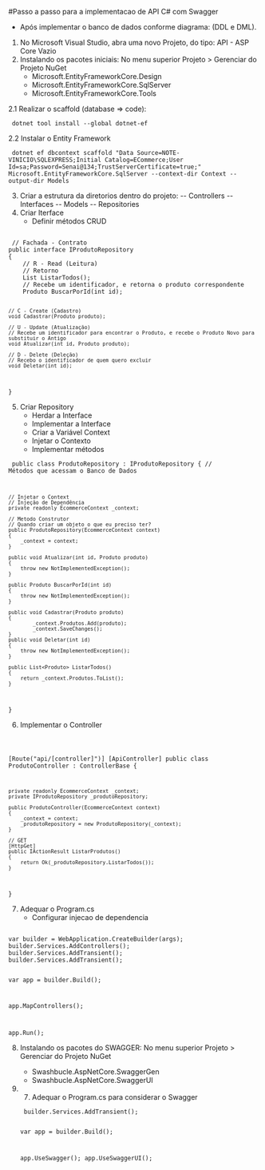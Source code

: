 #Passo a passo para a implementacao de API C# com Swagger
- Após implementar o banco de dados conforme diagrama: (DDL e DML).

1. No Microsoft Visual Studio, abra uma novo Projeto, do tipo: API - ASP Core Vazio
2. Instalando os pacotes iniciais:  No menu superior Projeto > Gerenciar do Projeto NuGet
     - Microsoft.EntityFrameworkCore.Design
     - Microsoft.EntityFrameworkCore.SqlServer
     - Microsoft.EntityFrameworkCore.Tools
  
2.1 Realizar o scaffold (database => code):

     dotnet tool install --global dotnet-ef

2.2 Instalar o Entity Framework

     dotnet ef dbcontext scaffold "Data Source=NOTE-VINICIO\SQLEXPRESS;Initial Catalog=ECommerce;User Id=sa;Password=Senai@134;TrustServerCertificate=true;" Microsoft.EntityFrameworkCore.SqlServer --context-dir Context --output-dir Models

3. Criar a estrutura da diretorios dentro do projeto:
     -- Controllers
     -- Interfaces
     -- Models
     -- Repositories
4. Criar Iterface
   - Definir métodos CRUD
     
 <code>
 // Fachada - Contrato
public interface IProdutoRepository
{
    // R - Read (Leitura)
    // Retorno
    List<Produto> ListarTodos();
    // Recebe um identificador, e retorna o produto correspondente
    Produto BuscarPorId(int id);

    // C - Create (Cadastro)
    void Cadastrar(Produto produto);

    // U - Update (Atualização)
    // Recebe um identificador para encontrar o Produto, e recebe o Produto Novo para substituir o Antigo
    void Atualizar(int id, Produto produto);

    // D - Delete (Deleção)
    // Recebo o identificador de quem quero excluir
    void Deletar(int id);
}
 </code>

 5. Criar Repository
    - Herdar a Interface
    - Implementar a Interface
    - Criar a Variável Context
    - Injetar o Contexto
    - Implementar métodos

<code> public class ProdutoRepository : IProdutoRepository
{
    // Métodos que acessam o Banco de Dados

    // Injetar o Context
    // Injeção de Dependência
    private readonly EcommerceContext _context;

    // Metodo Construtor
    // Quando criar um objeto o que eu preciso ter?
    public ProdutoRepository(EcommerceContext context)
    {
        _context = context;
    }

    public void Atualizar(int id, Produto produto)
    {
        throw new NotImplementedException();
    }

    public Produto BuscarPorId(int id)
    {
        throw new NotImplementedException();
    }

    public void Cadastrar(Produto produto)
    {
            _context.Produtos.Add(produto);
            _context.SaveChanges();
    }
    public void Deletar(int id)
    {
        throw new NotImplementedException();
    }

    public List<Produto> ListarTodos()
    {
        return _context.Produtos.ToList();
    }
}
</code>

6. Implementar o Controller

<code> 

[Route("api/[controller]")]
[ApiController]
public class ProdutoController : ControllerBase
{

    private readonly EcommerceContext _context;
    private IProdutoRepository _produtoRepository;        

    public ProdutoController(EcommerceContext context)
    {
        _context = context;
        _produtoRepository = new ProdutoRepository(_context);
    }

    // GET
    [HttpGet]
    public IActionResult ListarProdutos()
    {
        return Ok(_produtoRepository.ListarTodos());
    }

}
</code>

7. Adequar o Program.cs
    - Configurar injecao de dependencia 

<code>
var builder = WebApplication.CreateBuilder(args);
builder.Services.AddControllers();
builder.Services.AddTransient<EcommerceContext, EcommerceContext>();
builder.Services.AddTransient<IPagamentoRepository, PagamentoRepository>();

var app = builder.Build();

app.MapControllers();

app.Run();
</code>

8. Instalando os pacotes do SWAGGER:  No menu superior Projeto > Gerenciar do Projeto NuGet
    - Swashbucle.AspNetCore.SwaggerGen
    - Swashbucle.AspNetCore.SwaggerUI
  
9. 7. Adequar o Program.cs para considerar o Swagger
    <code>
    builder.Services.AddTransient<IPagamentoRepository, PagamentoRepository>();

    var app = builder.Build();


    app.UseSwagger();
    app.UseSwaggerUI();
    </code>
